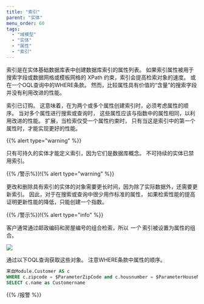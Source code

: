 ```yaml
---
title: "索引"
parent: "实体"
menu_order: 60
tags:
  - "域模型"
  - "实体"
  - "属性"
  - "索引"
---
```



索引是在实体基础数据库表中创建数据库索引的属性列表。 如果索引属性被用于搜索字段或数据网格或模板网格的 XPath 约束，索引会提高检索对象的速度。 或在一个OQL查询中的WHERE条款。 然而，比较属性具有价值的“含量”的搜索字段并没有利用改进的性能。

索引已订购。 这意味着，在为两个或多个属性创建索引时，必须考虑属性的顺序。 当对多个属性进行搜索或查询时， 这些属性应该与指数中的属性相同，以利用改进的性能。 扩展，当检索仅受一个属性约束时， 只有当这是索引中的第一个属性时，才能实现更好的性能。

{{% alert type="warning" %}}

只有可持久的实体才能定义索引，因为它们是数据库概念。 不可持续的实体已禁用索引。

{{% /警示%}}!{% alert type="warning" %}}

更改和删除具有索引的实体的对象需要更长时间，因为除了实际数据外，还需要更新索引。 因此，对于在搜索或查询中很少用作标准的属性， 如果检索性能的提高证明更新性能的降低，只能创建一个指数。

{{% /警示%}}!{% alert type="info" %}}

客户通常通过邮政编码和房屋编号的组合检索，所以 _一个_ 索引被设置为属性的组合。

![](attachments/domain-model-editor/917548.png)

通过以下OQL查询获取这些对象。 注意WHERE条款中属性的顺序。

```sql
来自Module.Customer AS c
WHERE c.zipcode = $ParameterZipCode and c.housnumber = $ParameterHouseNumber
SELECT c.name as Customername

```

{{% /报警 %}}
